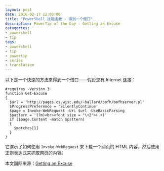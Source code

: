 ```yaml
---
layout: post
date: 2016-02-17 12:00:00
title: "PowerShell 技能连载 - 得到一个借口"
description: PowerTip of the Day - Getting an Excuse
categories:
- powershell
- tip
tags:
- powershell
- tip
- powertip
- series
- translation
---
```

以下是一个快速的方法来得到一个借口——假设您有 Internet 连接：

    #requires -Version 3
    function Get-Excuse
    {
      $url = 'http://pages.cs.wisc.edu/~ballard/bofh/bofhserver.pl'
      $ProgressPreference = 'SilentlyContinue'
      $page = Invoke-WebRequest -Uri $url -UseBasicParsing
      $pattern = '(?m)<br><font size = "\+2">(.+)'
      if ($page.Content -match $pattern)
      {
        $matches[1]
      }
    }

它演示了如何使用 `Invoke-WebRequest` 来下载一个网页的 HTML 内容，然后使用正则表达式来抓取网页的内容。

<!--more-->
本文国际来源：[Getting an Excuse](http://community.idera.com/powershell/powertips/b/tips/posts/getting-an-excuse)
